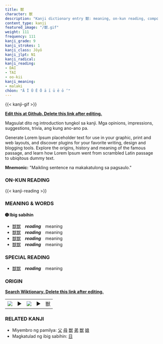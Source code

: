```yaml
---
title: 獣
character: 獣
description: "Kanji dictionary entry 獣: meaning, on-kun reading, compounds, origin, related kanji"
content_type: kanji
featured_image: "/獣.gif"
weight: 111
frequency: 111
kanji_grade: 9
kanji_strokes: 1
kanji_class: Jōyō
kanji_jlpt: N1
kanji_radical: 
kanji_reading: 
- DAI
- TAI
- oo-kii
kanji_meaning:
- malaki
chōon: "Ā Ī Ū Ē Ō ā ī ū ē ō ’"
---
```

[//]: # (Don't edit the line below. Kanji animated GIF code is automatically generated.)
{{< kanji-gif >}}

[//]: # (Edit below this line.)

**[Edit this at Github. Delete this link after editing.](https://github.com/tim0g/tim/tree/main/content/kanji/獣/index.md)**

Magsulat dito ng introduction tungkol sa kanji. Mga opinions, impressions, suggestions, trivia, ang kung ano-ano pa.

Generate Lorem Ipsum placeholder text for use in your graphic, print and web layouts, and discover plugins for your favorite writing, design and blogging tools. Explore the origins, history and meaning of the famous passage, and learn how Lorem Ipsum went from scrambled Latin passage to ubiqitous dummy text.
 
**Mnemonic:** "Maikling sentence na makakatulong sa pagsaulo."

### ON-KUN READING

[//]: # (Don't edit the line below. ON-KUN READING code is automatically generated.)
{{< kanji-reading >}}

### MEANING & WORDS

#### ➊ **Ibig sabihin**
  - [獣](../獣)[獣](../獣)　***reading***　meaning
  - [獣](../獣)[獣](../獣)　***reading***　meaning
  - [獣](../獣)[獣](../獣)　***reading***　meaning
  - [獣](../獣)[獣](../獣)　***reading***　meaning

### SPECIAL READING
  - [獣](../獣)[獣](../獣)　***reading***　meaning

### ORIGIN

**[Search Wiktionary. Delete this link after editing.](https://wiktionary.org/wiki/獣)**
<table class="kanji-table"><tr><td>
<img src="60px-獣-bronze.svg.png">
</td><td>▶</td><td>
<img src="60px-獣-oracle.svg.png">
</td><td>▶</td>
<td class="kanji-origin">獣</td>
</tr></table>

### RELATED KANJI
- Miyembro ng pamilya: [父](../父) [母](../母) [獣](../獣) [弟](../弟) [獣](../獣) [娘](../娘)
- Magkatulad ng ibig sabihin: [日](../日)
